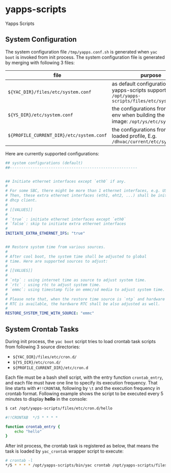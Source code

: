 # yapps-scripts
Yapps Scripts

## System Configuration

The system configuration file `/tmp/yapps.conf.sh` is generated when `yac boot` is invoked from init process. The system configuration file is generated by merging with following 3 files:

| file | purpose |
|---|---|
| `${YAC_DIR}/files/etc/system.conf` | as default configurations that yapps-scripts support: `/opt/yapps-scripts/files/etc/system.conf` |
| `${YS_DIR}/etc/system.conf` | the configurations from yapps-env when building the OS image: `/opt/ys/etc/system.conf` |
| `${PROFILE_CURRENT_DIR}/etc/system.conf` | the configurations from the loaded profile, E.g. `/dhvac/current/etc/system.conf` |

Here are currently supported configurations:

```yaml
## system configurations (default)
##--------------------------------------------------------


## Initiate ethernet interfaces except `eth0` if any.
#
# For some SBC, there might be more than 1 ethernet interfaces, e.g. USB-Ethernet adapter.
# Then, these extra ethernet interfaces (eth1, eht2, ...) shall be initiated with 
# dhcp client.
#
# [[VALUES]]
#
# `true` : initiate ethernet interfaces except `eth0`
# `false`: skip to initiate extra ethernet interfaces
#
INITIATE_EXTRA_ETHERNET_IFS: "true"


## Restore system time from various sources.
#
# After cool boot, the system time shall be adjusted to global
# time. Here are supported sources to adjust:
#
# [[VALUES]]
#
# `ntp` : using internet time as source to adjust system time.
# `rtc` : using rtc to adjust system time.
# `emmc`: using timestamp file on emmc/sd media to adjust system time.
#
# Please note that, when the restore time source is `ntp` and hardware
# RTC is available, the hardware RTC shall be also adjusted as well.
#
RESTORE_SYSTEM_TIME_WITH_SOURCE: "emmc"
```

## System Crontab Tasks

During init process, the `yac boot` script tries to load crontab task scripts from following 3 source directories:

- `${YAC_DIR}/files/etc/cron.d/`
- `${YS_DIR}/etc/cron.d/`
- `${PROFILE_CURRENT_DIR}/etc/cron.d`

Each file must be a bash shell script, with the entry function `crontab_entry`, and each file must have one line to specify its execution frequency. That line starts with `#!!CRONTAB`, following by `\t` and the execution frequency in crontab format. Following example shows the script to be executed every 5 minutes to display **hello** in the console:

```bash
$ cat /opt/yapps-scripts/files/etc/cron.d/hello

#!!CRONTAB	*/5 * * * *

function crontab_entry {
    echo "hello"
}
```

After init process, the crontab task is registered as below, that means the task is loaded by `yac_crontab` wrapper script to execute: 

```bash
# crontab -l
*/5 * * * *	/opt/yapps-scripts/bin/yac crontab /opt/yapps-scripts/files/etc/cron.d/hello
```






